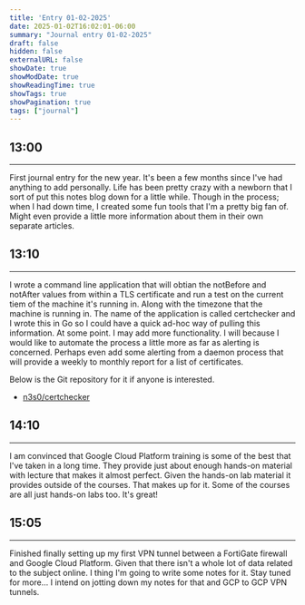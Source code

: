 ```yaml
---
title: 'Entry 01-02-2025'
date: 2025-01-02T16:02:01-06:00
summary: "Journal entry 01-02-2025"
draft: false
hidden: false
externalURL: false
showDate: true
showModDate: true
showReadingTime: true
showTags: true
showPagination: true
tags: ["journal"]
---
```


## 13:00
---

First journal entry for the new year. It's been a few months since I've had
anything to add personally. Life has been pretty crazy with a newborn that I
sort of put this notes blog down for a little while. Though in the process; when
I had down time, I created some fun tools that I'm a pretty big fan of. Might
even provide a little more information about them in their own separate
articles.

## 13:10
---

I wrote a command line application that will obtian the notBefore and notAfter
values from within a TLS certificate and run a test on the current tiem of the
machine it's running in. Along with the timezone that the machine is running in.
The name of the application is called certchecker and I wrote this in Go so I
could have a quick ad-hoc way of pulling this information. At some point. I may
add more functionality. I will because I would like to automate the process a
little more as far as alerting is concerned. Perhaps even add some alerting from
a daemon process that will provide a weekly to monthly report for a list of
certificates.

Below is the Git repository for it if anyone is interested.

- [n3s0/certchecker](https://github.com/n3s0/certchecker)

## 14:10
---

I am convinced that Google Cloud Platform training is some of the best that I've
taken in a long time. They provide just about enough hands-on material with
lecture that makes it almost perfect. Given the hands-on lab material it
provides outside of the courses. That makes up for it. Some of the courses are
all just hands-on labs too. It's great!

## 15:05
---

Finished finally setting up my first VPN tunnel between a FortiGate firewall and
Google Cloud Platform. Given that there isn't a whole lot of data related to the
subject online. I thing I'm going to write some notes for it. Stay tuned for
more... I intend on jotting down my notes for that and GCP to GCP VPN tunnels.


